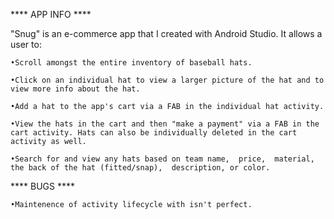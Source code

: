 

**** APP INFO ****


"Snug" is an e-commerce app that I created with Android Studio. It allows a user to:

	•Scroll amongst the entire inventory of baseball hats.

	•Click on an individual hat to view a larger picture of the hat and to view more info about the hat.

	•Add a hat to the app's cart via a FAB in the individual hat activity.

	•View the hats in the cart and then "make a payment" via a FAB in the cart activity. Hats can also be individually deleted in the cart activity as well.

	•Search for and view any hats based on team name,  price,  material,  the back of the hat (fitted/snap),  description, or color.



**** BUGS ****

	•Maintenence of activity lifecycle with isn't perfect. 

	

